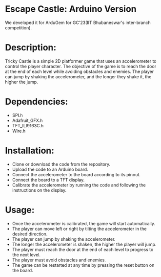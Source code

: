 # Escape Castle: Arduino Version
We developed it for ArduGem for GC'23(IIT Bhubaneswar's inter-branch competition).

# Description:
Tricky Castle is a simple 2D platformer game that uses an accelerometer to control the player character. The objective of the game is to reach the door at the end of each level while avoiding obstacles and enemies. The player can jump by shaking the accelerometer, and the longer they shake it, the higher the jump.

# Dependencies:

- SPI.h
- Adafruit_GFX.h
- TFT_ILI9163C.h
- Wire.h

# Installation:

- Clone or download the code from the repository.
- Upload the code to an Arduino board.
- Connect the accelerometer to the board according to its pinout.
- Connect the board to a TFT display.
- Calibrate the accelerometer by running the code and following the instructions on the display.
# Usage:

- Once the accelerometer is calibrated, the game will start automatically.
- The player can move left or right by tilting the accelerometer in the desired direction.
- The player can jump by shaking the accelerometer.
- The longer the accelerometer is shaken, the higher the player will jump.
- The player must reach the door at the end of each level to progress to the next level.
- The player must avoid obstacles and enemies.
- The game can be restarted at any time by pressing the reset button on the board.

